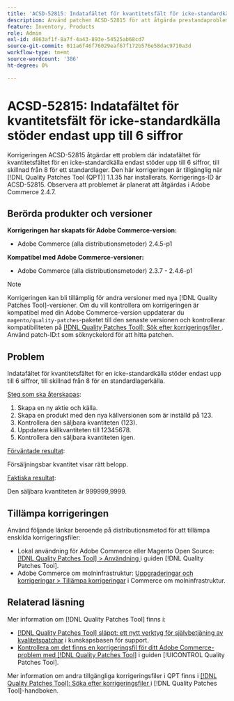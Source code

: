 ```yaml
---
title: 'ACSD-52815: Indatafältet för kvantitetsfält för icke-standardkälla stöder endast upp till 6 siffror'
description: Använd patchen ACSD-52815 för att åtgärda prestandaproblemet i Adobe Commerce där indatafältet för kvantitetsfältet för en icke-standardkälla endast stöder upp till 6 siffror, till skillnad från 8 för standardlager.
feature: Inventory, Products
role: Admin
exl-id: d863af1f-8a7f-4a43-893e-54525ab68cd7
source-git-commit: 011a6f46f76029eaf67f172b576e58dac9710a3d
workflow-type: tm+mt
source-wordcount: '386'
ht-degree: 0%

---
```


# ACSD-52815: Indatafältet för kvantitetsfält för icke-standardkälla stöder endast upp till 6 siffror

Korrigeringen ACSD-52815 åtgärdar ett problem där indatafältet för kvantitetsfältet för en icke-standardkälla endast stöder upp till 6 siffror, till skillnad från 8 för ett standardlager. Den här korrigeringen är tillgänglig när [!DNL Quality Patches Tool (QPT)] 1.1.35 har installerats. Korrigerings-ID är ACSD-52815. Observera att problemet är planerat att åtgärdas i Adobe Commerce 2.4.7.

## Berörda produkter och versioner

**Korrigeringen har skapats för Adobe Commerce-version:**

* Adobe Commerce (alla distributionsmetoder) 2.4.5-p1

**Kompatibel med Adobe Commerce-versioner:**

* Adobe Commerce (alla distributionsmetoder) 2.3.7 - 2.4.6-p1

>[!NOTE]
>
>Korrigeringen kan bli tillämplig för andra versioner med nya [!DNL Quality Patches Tool]-versioner. Om du vill kontrollera om korrigeringen är kompatibel med din Adobe Commerce-version uppdaterar du `magento/quality-patches`-paketet till den senaste versionen och kontrollerar kompatibiliteten på [[!DNL Quality Patches Tool]: Sök efter korrigeringsfiler ](https://experienceleague.adobe.com/tools/commerce-quality-patches/index.html?lang=sv-SE). Använd patch-ID:t som söknyckelord för att hitta patchen.

## Problem

Indatafältet för kvantitetsfältet för en icke-standardkälla stöder endast upp till 6 siffror, till skillnad från 8 för en standardlagerkälla.

<u>Steg som ska återskapas</u>:

1. Skapa en ny aktie och källa.
1. Skapa en produkt med den nya källversionen som är inställd på 123.
1. Kontrollera den säljbara kvantiteten (123).
1. Uppdatera källkvantiteten till 12345678.
1. Kontrollera den säljbara kvantiteten igen.

<u>Förväntade resultat</u>:

Försäljningsbar kvantitet visar rätt belopp.

<u>Faktiska resultat</u>:

Den säljbara kvantiteten är 999999,9999.

## Tillämpa korrigeringen

Använd följande länkar beroende på distributionsmetod för att tillämpa enskilda korrigeringsfiler:

* Lokal användning för Adobe Commerce eller Magento Open Source: [[!DNL Quality Patches Tool] > Användning ](/help/tools/quality-patches-tool/usage.md) i guiden [!DNL Quality Patches Tool].
* Adobe Commerce om molninfrastruktur: [Uppgraderingar och korrigeringar > Tillämpa korrigeringar](https://experienceleague.adobe.com/docs/commerce-cloud-service/user-guide/develop/upgrade/apply-patches.html?lang=sv-SE) i Commerce om molninfrastruktur.

## Relaterad läsning

Mer information om [!DNL Quality Patches Tool] finns i:

* [[!DNL Quality Patches Tool] släppt: ett nytt verktyg för självbetjäning av kvalitetspatchar](https://experienceleague.adobe.com/sv/docs/commerce-operations/tools/quality-patches-tool/quality-patches-tool-to-self-serve-quality-patches) i kunskapsbasen för support.
* [Kontrollera om det finns en korrigeringsfil för ditt Adobe Commerce-problem med  [!DNL Quality Patches Tool]](/help/tools/quality-patches-tool/patches-available-in-qpt/check-patch-for-magento-issue-with-magento-quality-patches.md) i guiden [!UICONTROL Quality Patches Tool].


Mer information om andra tillgängliga korrigeringsfiler i QPT finns i [[!DNL Quality Patches Tool]: Söka efter korrigeringsfiler ](https://experienceleague.adobe.com/tools/commerce-quality-patches/index.html?lang=sv-SE) i [!DNL Quality Patches Tool]-handboken.

